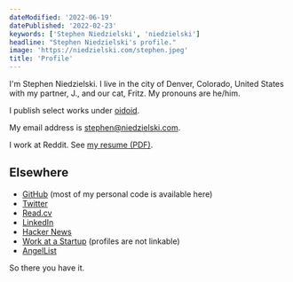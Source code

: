 ```yaml
---
dateModified: '2022-06-19'
datePublished: '2022-02-23'
keywords: ['Stephen Niedzielski', 'niedzielski']
headline: "Stephen Niedzielski's profile."
image: 'https://niedzielski.com/stephen.jpeg'
title: 'Profile'
---
```


I'm Stephen Niedzielski. I live in the city of Denver, Colorado, United States
with my partner, J., and our cat, Fritz. My pronouns are he/him.

I publish select works under [oidoid](https://oidoid.com).

My email address is [stephen@niedzielski.com](mailto:stephen@niedzielski.com).

I work at Reddit. See [my resume (PDF)](stephen-niedzielski-resume.pdf).

## Elsewhere

- [GitHub](https://git.io/stephen) (most of my personal code is available here)
- [Twitter](https://twitter.com/niedzielski)
- [Read.cv](https://read.cv/sn)
- [LinkedIn](https://linkedin.com/in/sniedzie)
- [Hacker News](https://news.ycombinator.com/user?id=niedzielski)
- [Work at a Startup](https://www.workatastartup.com) (profiles are not
  linkable)
- [AngelList](https://angel.co/u/niedzielski)

So there you have it.
